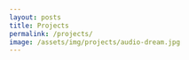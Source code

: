 ```yaml
---
layout: posts
title: Projects
permalink: /projects/
image: /assets/img/projects/audio-dream.jpg
---
```


